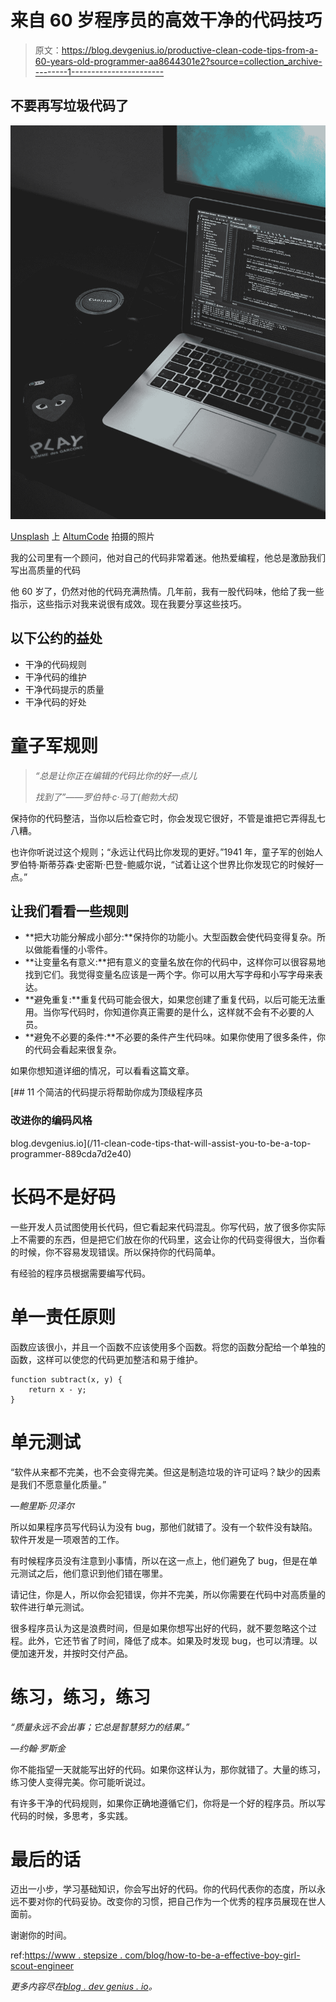 # 来自 60 岁程序员的高效干净的代码技巧

> 原文：<https://blog.devgenius.io/productive-clean-code-tips-from-a-60-years-old-programmer-aa8644301e2?source=collection_archive---------1----------------------->

## 不要再写垃圾代码了

![](img/0fe1513aa65b01d1e535f65cc30dbc39.png)

[Unsplash](https://unsplash.com?utm_source=medium&utm_medium=referral) 上 [AltumCode](https://unsplash.com/@altumcode?utm_source=medium&utm_medium=referral) 拍摄的照片

我的公司里有一个顾问，他对自己的代码非常着迷。他热爱编程，他总是激励我们写出高质量的代码

他 60 岁了，仍然对他的代码充满热情。几年前，我有一股代码味，他给了我一些指示，这些指示对我来说很有成效。现在我要分享这些技巧。

## 以下公约的益处

*   干净的代码规则
*   干净代码的维护
*   干净代码提示的质量
*   干净代码的好处

# 童子军规则

> *“总是让你正在编辑的代码比你的好一点儿*
> 
> *找到了”——罗伯特·c·马丁(鲍勃大叔)*

保持你的代码整洁，当你以后检查它时，你会发现它很好，不管是谁把它弄得乱七八糟。

也许你听说过这个规则；“永远让代码比你发现的更好。”1941 年，童子军的创始人罗伯特·斯蒂芬森·史密斯·巴登-鲍威尔说，“试着让这个世界比你发现它的时候好一点。”

## 让我们看看一些规则

*   **把大功能分解成小部分:**保持你的功能小。大型函数会使代码变得复杂。所以做能看懂的小零件。
*   **让变量名有意义:**把有意义的变量名放在你的代码中，这样你可以很容易地找到它们。我觉得变量名应该是一两个字。你可以用大写字母和小写字母来表达。
*   **避免重复:**重复代码可能会很大，如果您创建了重复代码，以后可能无法重用。当你写代码时，你知道你真正需要的是什么，这样就不会有不必要的人员。
*   **避免不必要的条件:**不必要的条件产生代码味。如果你使用了很多条件，你的代码会看起来很复杂。

如果你想知道详细的情况，可以看看这篇文章。

[](/11-clean-code-tips-that-will-assist-you-to-be-a-top-programmer-889cda7d2e40) [## 11 个简洁的代码提示将帮助你成为顶级程序员

### 改进你的编码风格

blog.devgenius.io](/11-clean-code-tips-that-will-assist-you-to-be-a-top-programmer-889cda7d2e40) 

# 长码不是好码

一些开发人员试图使用长代码，但它看起来代码混乱。你写代码，放了很多你实际上不需要的东西，但是把它们放在你的代码里，这会让你的代码变得很大，当你看的时候，你不容易发现错误。所以保持你的代码简单。

有经验的程序员根据需要编写代码。

# 单一责任原则

函数应该很小，并且一个函数不应该使用多个函数。将您的函数分配给一个单独的函数，这样可以使您的代码更加整洁和易于维护。

```
function subtract(x, y) {
    return x - y;
}
```

# 单元测试

“软件从来都不完美，也不会变得完美。但这是制造垃圾的许可证吗？缺少的因素是我们不愿意量化质量。”

*—鲍里斯·贝泽尔*

所以如果程序员写代码认为没有 bug，那他们就错了。没有一个软件没有缺陷。软件开发是一项艰苦的工作。

有时候程序员没有注意到小事情，所以在这一点上，他们避免了 bug，但是在单元测试之后，他们意识到他们错在哪里。

请记住，你是人，所以你会犯错误，你并不完美，所以你需要在代码中对高质量的软件进行单元测试。

很多程序员认为这是浪费时间，但是如果你想写出好的代码，就不要忽略这个过程。此外，它还节省了时间，降低了成本。如果及时发现 bug，也可以清理。以便加速开发，并按时交付产品。

# 练习，练习，练习

*“质量永远不会出事；它总是智慧努力的结果。”*

*—约翰·罗斯金*

你不能指望一天就能写出好的代码。如果你这样认为，那你就错了。大量的练习，练习使人变得完美。你可能听说过。

有许多干净的代码规则，如果你正确地遵循它们，你将是一个好的程序员。所以写代码的时候，多思考，多实践。

# 最后的话

迈出一小步，学习基础知识，你会写出好的代码。你的代码代表你的态度，所以永远不要对你的代码妥协。改变你的习惯，把自己作为一个优秀的程序员展现在世人面前。

谢谢你的时间。

ref:[https://www . stepsize . com/blog/how-to-be-a-effective-boy-girl-scout-engineer](https://www.stepsize.com/blog/how-to-be-an-effective-boy-girl-scout-engineer)

*更多内容尽在*[*blog . dev genius . io*](http://blog.devgenius.io)*。*